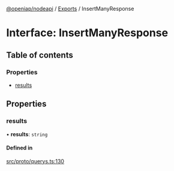 [@openiap/nodeapi](../README.md) / [Exports](../modules.md) / InsertManyResponse

# Interface: InsertManyResponse

## Table of contents

### Properties

- [results](InsertManyResponse.md#results)

## Properties

### results

• **results**: `string`

#### Defined in

[src/proto/querys.ts:130](https://github.com/openiap/nodeapi/blob/a6b5438/src/proto/querys.ts#L130)
